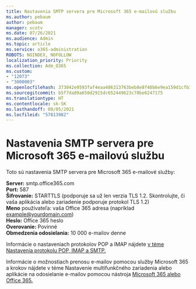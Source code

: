```yaml
---
title: Nastavenia SMTP servera pre Microsoft 365 e-mailovú službu
ms.author: pebaum
author: pebaum
manager: scotv
ms.date: 07/26/2021
ms.audience: Admin
ms.topic: article
ms.service: o365-administration
ROBOTS: NOINDEX, NOFOLLOW
localization_priority: Priority
ms.collection: Adm_O365
ms.custom:
- "12073"
- "3000003"
ms.openlocfilehash: 373042e9593faf4eaa486313763beb8e8f48b6e9ea159d1cfb37b9df826384f4
ms.sourcegitcommit: b5f7da89a650d2915dc652449623c78be6247175
ms.translationtype: HT
ms.contentlocale: sk-SK
ms.lasthandoff: 08/05/2021
ms.locfileid: "57813982"
---
```

# <a name="smtp-settings-for-the-microsoft-365-mail-service"></a>Nastavenia SMTP servera pre Microsoft 365 e-mailovú službu

Toto sú nastavenia SMTP servera pre Microsoft 365 e-mailové služby:

**Server:** smtp.office365.com </br>
**Port:** 587 </br>
**Šifrovanie:** STARTTLS (podporuje sa už len verzia TLS 1.2. Skontrolujte, či vaša aplikácia alebo zariadenie podporuje protokol TLS 1.2) </br>
**Meno** používateľa: vaša Office 365 adresa (napríklad example@yourdomain.com) </br>
**Heslo:** Office 365 heslo </br>
**Overovanie:** Povinné </br>
**Obmedzenia odosielania:** 10 000 e-mailov denne </br>

Informácie o nastaveniach protokolov POP a IMAP nájdete [v téme Nastavenia protokolu POP, IMAP a SMTP.](https://support.microsoft.com/office/pop-imap-and-smtp-settings-8361e398-8af4-4e97-b147-6c6c4ac95353)
 
Informácie o možnostiach prenosu e-mailov pomocou služby Microsoft 365 a krokov nájdete v téme Nastavenie multifunkčného zariadenia alebo aplikácie na odosielanie e-mailov pomocou nástroja [Microsoft 365 alebo Office 365.](/exchange/mail-flow-best-practices/how-to-set-up-a-multifunction-device-or-application-to-send-email-using-microsoft-365-or-office-365)